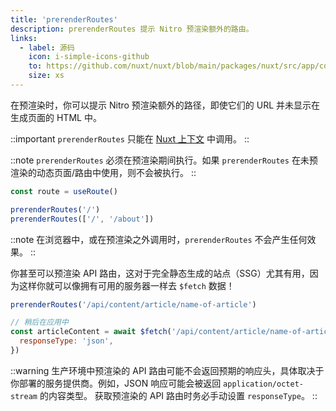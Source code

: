 ```yaml
---
title: 'prerenderRoutes'
description: prerenderRoutes 提示 Nitro 预渲染额外的路由。
links:
  - label: 源码
    icon: i-simple-icons-github
    to: https://github.com/nuxt/nuxt/blob/main/packages/nuxt/src/app/composables/ssr.ts
    size: xs
---
```


在预渲染时，你可以提示 Nitro 预渲染额外的路径，即使它们的 URL 并未显示在生成页面的 HTML 中。

::important
`prerenderRoutes` 只能在 [Nuxt 上下文](/docs/guide/going-further/nuxt-app#the-nuxt-context) 中调用。
::

::note
`prerenderRoutes` 必须在预渲染期间执行。如果 `prerenderRoutes` 在未预渲染的动态页面/路由中使用，则不会被执行。
::

```js
const route = useRoute()

prerenderRoutes('/')
prerenderRoutes(['/', '/about'])
```

::note
在浏览器中，或在预渲染之外调用时，`prerenderRoutes` 不会产生任何效果。
::

你甚至可以预渲染 API 路由，这对于完全静态生成的站点（SSG）尤其有用，因为这样你就可以像拥有可用的服务器一样去 `$fetch` 数据！

```js
prerenderRoutes('/api/content/article/name-of-article')

// 稍后在应用中
const articleContent = await $fetch('/api/content/article/name-of-article', {
  responseType: 'json',
})
```

::warning
生产环境中预渲染的 API 路由可能不会返回预期的响应头，具体取决于你部署的服务提供商。例如，JSON 响应可能会被返回 `application/octet-stream` 的内容类型。
获取预渲染的 API 路由时务必手动设置 `responseType`。
::